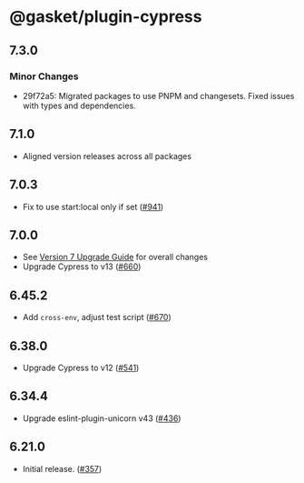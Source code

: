 # @gasket/plugin-cypress

## 7.3.0

### Minor Changes

- 29f72a5: Migrated packages to use PNPM and changesets. Fixed issues with types and dependencies.

## 7.1.0

- Aligned version releases across all packages

## 7.0.3

- Fix to use start:local only if set ([#941])

## 7.0.0

- See [Version 7 Upgrade Guide] for overall changes
- Upgrade Cypress to v13 ([#660])

## 6.45.2

- Add `cross-env`, adjust test script ([#670])

## 6.38.0

- Upgrade Cypress to v12 ([#541])

## 6.34.4

- Upgrade eslint-plugin-unicorn v43 ([#436])

## 6.21.0

- Initial release. ([#357])

[Version 7 Upgrade Guide]: /docs/upgrade-to-7.md
[#357]: https://github.com/godaddy/gasket/pull/357
[#436]: https://github.com/godaddy/gasket/pull/436
[#541]: https://github.com/godaddy/gasket/pull/541
[#660]: https://github.com/godaddy/gasket/pull/660
[#670]: https://github.com/godaddy/gasket/pull/670
[#941]: https://github.com/godaddy/gasket/pull/941
